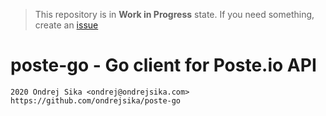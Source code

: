 > This repository is in **Work in Progress** state. If you need something, create an [issue](https://github.com/ondrejsika/poste-go/issues/new)

# poste-go - Go client for Poste.io API

    2020 Ondrej Sika <ondrej@ondrejsika.com>
    https://github.com/ondrejsika/poste-go
